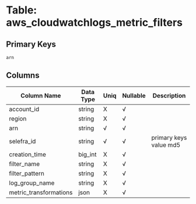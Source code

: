 # Table: aws_cloudwatchlogs_metric_filters

## Primary Keys 

```
arn
```


## Columns 

|  Column Name   |  Data Type  | Uniq | Nullable | Description | 
|  ----  | ----  | ----  | ----  | ---- | 
| account_id | string | X | √ |  | 
| region | string | X | √ |  | 
| arn | string | √ | √ |  | 
| selefra_id | string | √ | √ | primary keys value md5 | 
| creation_time | big_int | X | √ |  | 
| filter_name | string | X | √ |  | 
| filter_pattern | string | X | √ |  | 
| log_group_name | string | X | √ |  | 
| metric_transformations | json | X | √ |  | 


